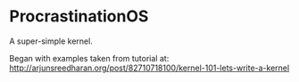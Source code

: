 # ProcrastinationOS

A super-simple kernel.

Began with examples taken from tutorial at:
    http://arjunsreedharan.org/post/82710718100/kernel-101-lets-write-a-kernel
